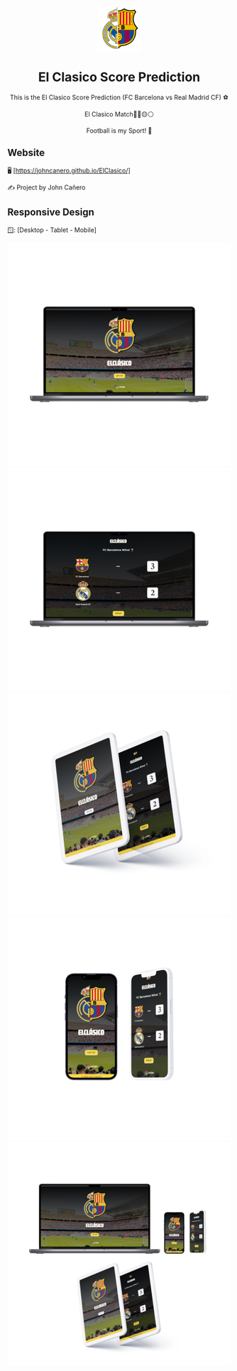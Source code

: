 <!-- markdownlint-configure-file {
  "MD013": {
    "code_blocks": false,
    "tables": false
  },
  "MD033": false,
  "MD041": false
} -->

<div align="center">
  <a href="https://johncanero.github.io/ElClasico/" target="_blank">
    <img alt="elClasicoIcon" height="100" src="/images/elClasico.png"/>
  </a>
</div>

<div align="center">

# El Clasico Score Prediction

This is the El Clasico Score Prediction (FC Barcelona vs Real Madrid CF) ⚽ 

El Clasico Match🔵🔴🟡⚪

Football is my Sport! 🎨

</div>

## Website

🖥️ [https://johncanero.github.io/ElClasico/]

✍️ Project by John Cañero

## Responsive Design

🪟: [Desktop - Tablet - Mobile]

![Desktop View 1](images/elClasicoDesktop1.jpg)
![Desktop View 2](images/elClasicoDesktop2.jpg)
![Tablet View](images/elClasicoTablet.jpg)
![Mobile View](images/elClasicoMobile.jpg)
![Responsive Views](images/elClasicoMockup.jpg)
